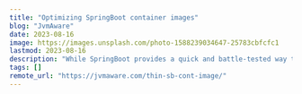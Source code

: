 ```yaml
---
title: "Optimizing SpringBoot container images"
blog: "JvmAware"
date: 2023-08-16
image: https://images.unsplash.com/photo-1588239034647-25783cbfcfc1
lastmod: 2023-08-16
description: "While SpringBoot provides a quick and battle-tested way to create a standalone web application(s), the final packaging may be overwhelming for certain scenarios as ev..."
tags: []
remote_url: "https://jvmaware.com/thin-sb-cont-image/"
---
```

